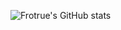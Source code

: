 ![Frotrue's GitHub stats](https://github-readme-stats.vercel.app/api?username=Frotrue&count_private=true)
